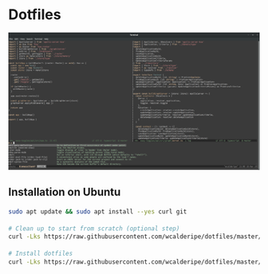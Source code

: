 # Dotfiles

![screenshot-emacs](.resources/screenshot-emacs.png)

## Installation on Ubuntu

```bash
sudo apt update && sudo apt install --yes curl git

# Clean up to start from scratch (optional step)
curl -Lks https://raw.githubusercontent.com/wcalderipe/dotfiles/master/.shell/clean.sh | /bin/bash

# Install dotfiles
curl -Lks https://raw.githubusercontent.com/wcalderipe/dotfiles/master/.shell/setup.sh | /bin/bash
```
